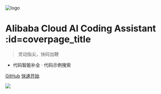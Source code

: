 ![logo](media/logo.svg)

# Alibaba Cloud AI Coding Assistant :id=coverpage_title

> 灵动指尖，快码加鞭

- 代码智能补全 · 代码示例搜索

[GitHub](https://github.com/alibaba-cloud-toolkit/cosy ':id=btn_github')
[快速开始](en-us/guide/quickstart ':id=btn_quickstart')


<!-- 背景图片 -->

![](https://img.alicdn.com/imgextra/i2/O1CN01gkGjd41brI5fJgAfb_!!6000000003518-2-tps-2858-757.png)
